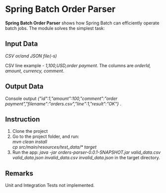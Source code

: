 # Spring Batch Order Parser

**Spring Batch Order Parser** shows how  Spring Batch can efficiently operate batch jobs.
The module solves the simplest task:

## Input Data
*CSV or/and JSON file(-s)*

CSV line example - *1,100,USD,order payment*.
The columns are *orderId, amount, currency, comment*.

## Output Data
Console output *{"id":1,"amount":100,"comment":"order payment","filename":"orders.csv","line":1,"result":"OK"}* .

## Instruction
1) Clone the project
2) Go to the project folder, and run:  
    *mvn clean install*  
    _cp src/main/resources/test_data/* target_
3) Run the app:
*java -jar orders-parser-0.0.1-SNAPSHOT.jar valid_data.csv valid_data.json invalid_data.csv invalid_data.json*
in the target directory.

## Remarks
Unit and Integration Tests not implemented.